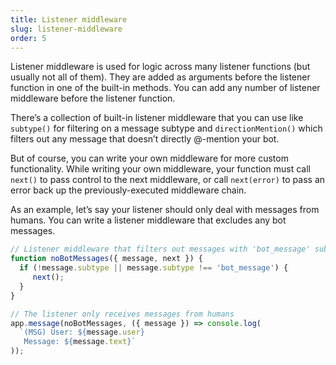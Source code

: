 ```yaml
---
title: Listener middleware
slug: listener-middleware
order: 5
---
```


<div class="section-content">
Listener middleware is used for logic across many listener functions (but usually not all of them). They are added as arguments before the listener function in one of the built-in methods. You can add any number of listener middleware before the listener function.

There’s a collection of built-in listener middleware that you can use like `subtype()` for filtering on a message subtype and `directionMention()` which filters out any message that doesn’t directly @-mention your bot. 

But of course, you can write your own middleware for more custom functionality. While writing your own middleware, your function must call `next()` to pass control to the next middleware, or call `next(error)` to pass an error back up the previously-executed middleware chain.

As an example, let’s say your listener should only deal with messages from humans. You can write a listener middleware that excludes any bot messages.

</div>

```javascript
// Listener middleware that filters out messages with 'bot_message' subtype
function noBotMessages({ message, next }) {
  if (!message.subtype || message.subtype !== 'bot_message') {
     next();
  }
}

// The listener only receives messages from humans
app.message(noBotMessages, ({ message }) => console.log(
  `(MSG) User: ${message.user}
   Message: ${message.text}`
));
```